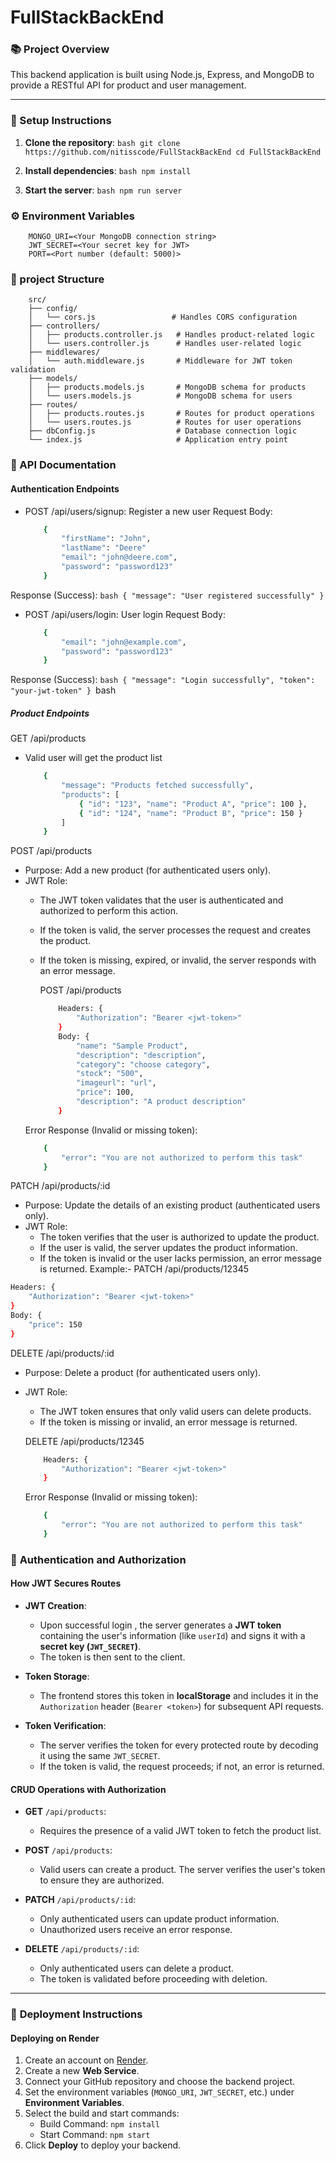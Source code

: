 # FullStackBackEnd

### 📚 Project Overview
This backend application is built using Node.js, Express, and MongoDB to provide a RESTful API for product and user management.

---

### 🚀 Setup Instructions

  1. **Clone the repository**:
    ```bash
    git clone https://github.com/nitisscode/FullStackBackEnd
    cd FullStackBackEnd
    ```

  2. **Install dependencies**:
    ```bash
    npm install
    ```

  3. **Start the server**:
    ```bash
        npm run server
    ```

### ⚙️ Environment Variables
        MONGO_URI=<Your MongoDB connection string>
        JWT_SECRET=<Your secret key for JWT>
        PORT=<Port number (default: 5000)>

### 📁 project Structure
        src/
        ├── config/
        │   └── cors.js                 # Handles CORS configuration
        ├── controllers/
        │   ├── products.controller.js   # Handles product-related logic
        │   └── users.controller.js      # Handles user-related logic
        ├── middlewares/
        │   └── auth.middleware.js       # Middleware for JWT token validation
        ├── models/
        │   ├── products.models.js       # MongoDB schema for products
        │   └── users.models.js          # MongoDB schema for users
        ├── routes/
        │   ├── products.routes.js       # Routes for product operations
        │   └── users.routes.js          # Routes for user operations
        ├── dbConfig.js                  # Database connection logic
        └── index.js                     # Application entry point

### 🔧 API Documentation
#### Authentication Endpoints
- POST /api/users/signup: Register a new user
Request Body:
    ```bash
        {
            "firstName": "John",
            "lastName": "Deere"
            "email": "john@deere.com",
            "password": "password123"
        }
    ```
Response (Success):
    ```bash
        {
            "message": "User registered successfully"
        }
    ```

- POST /api/users/login: User login
Request Body:
    ```bash
        {
            "email": "john@example.com",
            "password": "password123"
        }
    ```
Response (Success):
    ```bash
        {
            "message": "Login successfully",
            "token": "your-jwt-token"
        }
    ```bash

##### Product Endpoints
GET /api/products
- Valid user will get the product list
    ```bash
        {
            "message": "Products fetched successfully",
            "products": [
                { "id": "123", "name": "Product A", "price": 100 },
                { "id": "124", "name": "Product B", "price": 150 }
            ]
        }
    ```


POST /api/products
- Purpose: Add a new product (for authenticated users only).
- JWT Role:
    - The JWT token validates that the user is authenticated and authorized to perform this action.
    - If the token is valid, the server processes the request and creates the product.
    - If the token is missing, expired, or invalid, the server responds with an error message.

        POST /api/products
        ```bash
            Headers: {
                "Authorization": "Bearer <jwt-token>"
            }
            Body: {
                "name": "Sample Product",
                "description": "description",
                "category": "choose category",
                "stock": "500",
                "imageurl": "url",
                "price": 100,
                "description": "A product description"
            }
        ```
    Error Response (Invalid or missing token):
    ```bash
        {
            "error": "You are not authorized to perform this task"
        }
    ```

PATCH /api/products/:id
- Purpose: Update the details of an existing product (authenticated users only).
- JWT Role:
    - The token verifies that the user is authorized to update the product.
    - If the user is valid, the server updates the product information.
    - If the token is invalid or the user lacks permission, an error message is returned.
Example:- 
PATCH /api/products/12345
```bash
Headers: {
    "Authorization": "Bearer <jwt-token>"
}
Body: {
    "price": 150
}
```

DELETE /api/products/:id
- Purpose: Delete a product (for authenticated users only).
- JWT Role:
    - The JWT token ensures that only valid users can delete products.
    - If the token is missing or invalid, an error message is returned.

    DELETE /api/products/12345
    ```bash
        Headers: {
            "Authorization": "Bearer <jwt-token>"
        }
    ```
    Error Response (Invalid or missing token):
    ```bash
        {
            "error": "You are not authorized to perform this task"
        }
    ```


### 🔐 **Authentication and Authorization**

#### **How JWT Secures Routes**
- **JWT Creation**:
  - Upon successful login , the server generates a **JWT token** containing the user's information (like `userId`) and signs it with a **secret key (`JWT_SECRET`)**.
  - The token is then sent to the client.

- **Token Storage**:
  - The frontend stores this token in **localStorage** and includes it in the `Authorization` header (`Bearer <token>`) for subsequent API requests.

- **Token Verification**:
  - The server verifies the token for every protected route by decoding it using the same `JWT_SECRET`.
  - If the token is valid, the request proceeds; if not, an error is returned.



#### **CRUD Operations with Authorization**
- **GET** `/api/products`:
  - Requires the presence of a valid JWT token to fetch the product list.

- **POST** `/api/products`:
  - Valid users can create a product. The server verifies the user's token to ensure they are authorized.

- **PATCH** `/api/products/:id`:
  - Only authenticated users can update product information.
  - Unauthorized users receive an error response.

- **DELETE** `/api/products/:id`:
  - Only authenticated users can delete a product.
  - The token is validated before proceeding with deletion.

---

### 🚀 **Deployment Instructions**

#### **Deploying on Render**
1. Create an account on [Render](https://render.com).
2. Create a new **Web Service**.
3. Connect your GitHub repository and choose the backend project.
4. Set the environment variables (`MONGO_URI`, `JWT_SECRET`, etc.) under **Environment Variables**.
5. Select the build and start commands:
   - Build Command: `npm install`
   - Start Command: `npm start`
6. Click **Deploy** to deploy your backend.


